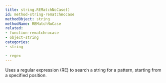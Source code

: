 ```yaml
---
title: string.REMatchNoCase()
id: method-string-rematchnocase
methodObject: string
methodName: REMatchNoCase
related:
- function-rematchnocase
- object-string
categories:
- string

- regex
---
```


Uses a regular expression (RE) to search a string for a pattern, starting from a specified position.